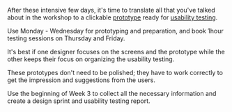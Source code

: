After these intensive few days, it's time to translate all that you've talked about in the workshop to a clickable [prototype](https://infinum.com/handbook/books/design/design-process/discovery/prototype) ready for [usability testing](https://infinum.com/handbook/books/design/design-process/discovery/usability-testing).

Use Monday - Wednesday for prototyping and preparation, and book 1hour testing sessions on Thursday and Friday.

It's best if one designer focuses on the screens and the prototype while the other keeps their focus on organizing the usability testing.

These prototypes don't need to be polished; they have to work correctly to get the impression and suggestions from the users.

Use the beginning of Week 3 to collect all the necessary information and create a design sprint and usability testing report.
